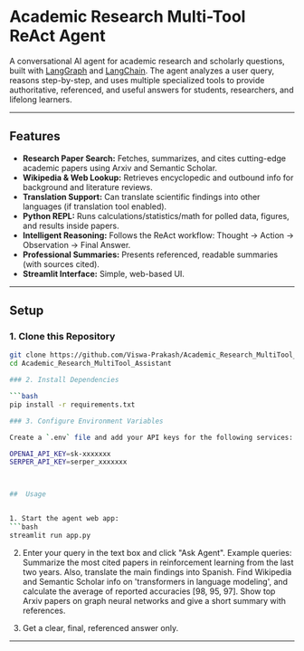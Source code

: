 #  Academic Research Multi-Tool ReAct Agent

A conversational AI agent for academic research and scholarly questions, built with [LangGraph](https://github.com/langchain-ai/langgraph) and [LangChain](https://github.com/langchain-ai/langchain). The agent analyzes a user query, reasons step-by-step, and uses multiple specialized tools to provide authoritative, referenced, and useful answers for students, researchers, and lifelong learners.

---

##  Features

- **Research Paper Search:** Fetches, summarizes, and cites cutting-edge academic papers using Arxiv and Semantic Scholar.
- **Wikipedia & Web Lookup:** Retrieves encyclopedic and outbound info for background and literature reviews.
- **Translation Support:** Can translate scientific findings into other languages (if translation tool enabled).
- **Python REPL:** Runs calculations/statistics/math for polled data, figures, and results inside papers.
- **Intelligent Reasoning:** Follows the ReAct workflow: Thought → Action → Observation → Final Answer.
- **Professional Summaries:** Presents referenced, readable summaries (with sources cited).
- **Streamlit Interface:** Simple, web-based UI.

---

##  Setup
### 1. Clone this Repository

```bash
git clone https://github.com/Viswa-Prakash/Academic_Research_MultiTool_Assistant.git
cd Academic_Research_MultiTool_Assistant

### 2. Install Dependencies

```bash
pip install -r requirements.txt

### 3. Configure Environment Variables

Create a `.env` file and add your API keys for the following services:

OPENAI_API_KEY=sk-xxxxxxx
SERPER_API_KEY=serper_xxxxxxx 



##  Usage


1. Start the agent web app:
```bash
streamlit run app.py
```

2. Enter your query in the text box and click "Ask Agent".
Example queries:
Summarize the most cited papers in reinforcement learning from the last two years. Also, translate the main findings into Spanish.
Find Wikipedia and Semantic Scholar info on 'transformers in language modeling', and calculate the average of reported accuracies [98, 95, 97].
Show top Arxiv papers on graph neural networks and give a short summary with references.

3. Get a clear, final, referenced answer only.
---